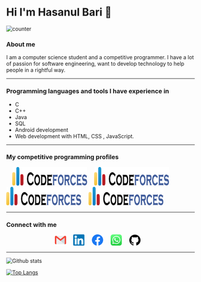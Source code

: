 # Hi I'm Hasanul Bari 👋

![counter](https://enxxv5waxcx8eo1.m.pipedream.net)

### About me
I am a computer science student and a competitive programmer. I have a lot of passion for software engineering, want to develop technology to help people in a rightful way.

---

### Programming languages and tools I have experience in
- C
- C++
- Java
- SQL
- Android development
- Web development with HTML, CSS , JavaScript.

---

### My competitive programming profiles

<p align="center">
 
 &nbsp; &nbsp; <a href="https://www.linkedin.com/in/hasanul-bari/" target="_blank"><img src="https://github.com/Hasanul-Bari/Hasanul-Bari/blob/master/logo/codeforces.png" width="200px" height="50px" alt="LinkedIn"></a> &nbsp; &nbsp;
 <a href="https://www.linkedin.com/in/hasanul-bari/" target="_blank"><img src="https://github.com/Hasanul-Bari/Hasanul-Bari/blob/master/logo/codeforces.png" width="200px" height="50px" alt="LinkedIn"></a> &nbsp; &nbsp;
 <a href="https://www.linkedin.com/in/hasanul-bari/" target="_blank"><img src="https://github.com/Hasanul-Bari/Hasanul-Bari/blob/master/logo/codeforces.png" width="200px" height="50px" alt="LinkedIn"></a> &nbsp; &nbsp;
 <a href="https://www.linkedin.com/in/hasanul-bari/" target="_blank"><img src="https://github.com/Hasanul-Bari/Hasanul-Bari/blob/master/logo/codeforces.png" width="200px" height="50px" alt="LinkedIn"></a> &nbsp; &nbsp;

 
 
</p>

---

### Connect with me

<p align="center">
 <a href="mailto:hasanul.bari.hasan96@gmail.com"><img src="https://github.com/Hasanul-Bari/Hasanul-Bari/blob/master/logo/gmail.svg" width="30px" alt="mail"></a> &nbsp; &nbsp;
 <a href="https://www.linkedin.com/in/hasanul-bari/" target="_blank"><img src="https://github.com/Hasanul-Bari/Hasanul-Bari/blob/master/logo/linkedin.svg" width="30px" alt="LinkedIn"></a> &nbsp; &nbsp;
 <a href="https://www.facebook.com/profile.php?id=100016360997198"><img src="https://github.com/Hasanul-Bari/Hasanul-Bari/blob/master/logo/facebook.svg" width="30px" alt="github"></a> &nbsp; &nbsp;
 <a href="https://wa.link/f8w929"><img src="https://github.com/Hasanul-Bari/Hasanul-Bari/blob/master/logo/whatsapp.svg" width="30px" alt="github"></a> &nbsp; &nbsp;
 <a href="https://github.com/Hasanul-Bari"><img src="https://github.com/Hasanul-Bari/Hasanul-Bari/blob/master/logo/github.svg" width="30px" alt="github"></a> &nbsp; &nbsp;
 
</p>

---




![Github stats](https://github-readme-stats.vercel.app/api?username=Hasanul-Bari)

[![Top Langs](https://github-readme-stats.vercel.app/api/top-langs/?username=Hasanul-Bari&layout=compact)](https://github.com/anuraghazra/github-readme-stats)




<!--
**Hasanul-Bari/Hasanul-Bari** is a ✨ _special_ ✨ repository because its `README.md` (this file) appears on your GitHub profile.

Here are some ideas to get you started:

- 🔭 I’m currently working on ...
- 🌱 I’m currently learning ...
- 👯 I’m looking to collaborate on ...
- 🤔 I’m looking for help with ...
- 💬 Ask me about ...
- 📫 How to reach me: ...
- 😄 Pronouns: ...
- ⚡ Fun fact: ...
-->

